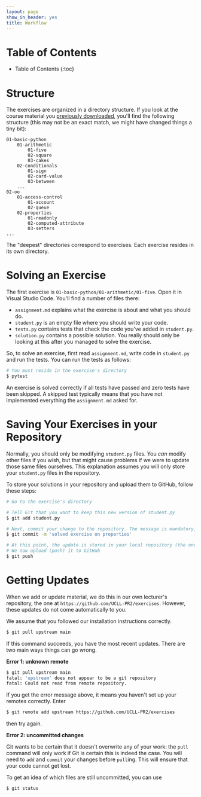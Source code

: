 ```yaml
---
layout: page
show_in_header: yes
title: Workflow
---
```


# Table of Contents

* Table of Contents
{:toc}

# Structure

The exercises are organized in a directory structure.
If you look at the course material you [previously downloaded](installation/get-exercises.md), you'll find the following structure (this may not be an exact match, we might have changed things a tiny bit):

```text
01-basic-python
    01-arithmetic
        01-five
        02-square
        03-cakes
    02-conditionals
        01-sign
        02-card-value
        03-between
    ...
02-oo
    01-access-control
        01-account
        02-queue
    02-properties
        01-readonly
        02-computed-attribute
        03-setters
...
```

The "deepest" directories correspond to exercises.
Each exercise resides in its own directory.

# Solving an Exercise

The first exercise is `01-basic-python/01-arithmetic/01-five`.
Open it in Visual Studio Code.
You'll find a number of files there:

* `assignment.md` explains what the exercise is about and what you should do.
* `student.py` is an empty file where you should write your code.
* `tests.py` contains tests that check the code you've added in `student.py`.
* `solution.py` contains a possible solution.
  You really should only be looking at this after you managed to solve the exercise.

So, to solve an exercise, first read `assignment.md`, write code in `student.py` and run the tests.
You can run the tests as follows:

```bash
# You must reside in the exercise's directory
$ pytest
```

An exercise is solved correctly if all tests have passed and zero tests have been skipped.
A skipped test typically means that you have not implemented everything the `assignment.md` asked for.

# Saving Your Exercises in your Repository

Normally, you should only be modifying `student.py` files.
You _can_ modify other files if you wish, but that might cause problems if we were to update those same files ourselves.
This explanation assumes you will only store your `student.py` files in the repository.

To store your solutions in your repository and upload them to GitHub, follow these steps:

```bash
# Go to the exercise's directory

# Tell Git that you want to keep this new version of student.py
$ git add student.py

# Next, commit your change to the repository. The message is mandatory, but it can be anything you wish
$ git commit -m 'solved exercise on properties'

# At this point, the update is stored in your local repository (the one on your machine)
# We now upload (push) it to GitHub
$ git push
```

# Getting Updates

When we add or update material, we do this in our own lecturer's repository, the one at `https://github.com/UCLL-PR2/exercises`.
However, these updates do not come automatically to you.

We assume that you followed our installation instructions correctly.

```bash
$ git pull upstream main
```

If this command succeeds, you have the most recent updates.
There are two main ways things can go wrong.

**Error 1: unknown remote**
```bash
$ git pull upstream main
fatal: 'upstream' does not appear to be a git repository
fatal: Could not read from remote repository.
```

If you get the error message above, it means you haven't set up your remotes correctly.
Enter

```bash
$ git remote add upstream https://github.com/UCLL-PR2/exercises
```

then try again.

**Error 2: uncommitted changes**

Git wants to be certain that it doesn't overwrite any of your work: the `pull` command will only work if Git is certain this is indeed the case.
You will need to `add` and `commit` your changes before `pull`ing.
This will ensure that your code cannot get lost.

To get an idea of which files are still uncommitted, you can use

```
$ git status
```
